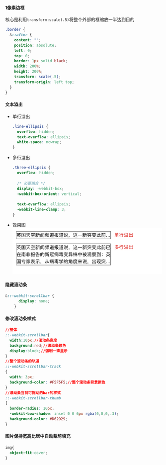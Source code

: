 

#### 1像素边框  

核心是利用`transform:scale(.5)`将整个外部的框缩放一半达到目的  

```scss
.border {
  &::after {
    content: "";
    position: absolute;
    left: 0;
    top: 0;
    border: 1px solid black;
    width: 200%;
    height: 200%;
    transform: scale(.5);
    transform-origin: left top;
  }
}
```

#### 文本溢出

* 单行溢出
  ```css
  .line-ellipsis {
    overflow: hidden;
    text-overflow: ellipsis;
    white-space: nowrap;
  }
  ```

* 多行溢出
  ```css
  .three-ellipsis {
    overflow: hidden;

    /* 必要组合 */
    display: -webkit-box;
    -webkit-box-orient: vertical;
    
    text-overflow: ellipsis;
    -webkit-line-clamp: 3;
  }
  ```
* 效果图  
  ![](../assets/jsdoc/css/ellipsis.jpg)


#### 隐藏滚动条

```css
&::-webkit-scrollbar {
      display: none;
    }
```

#### 修改滚动条样式  
```css
//整体
::-webkit-scrollbar{
  width:10px;//滚动条宽度
  background:red;//滚动条颜色
  display:block;//强制一直显示
}
//整个滚动条的轨道
::-webkit-scrollbar-track
{
  width: 3px;
  background-color: #F5F5F5;//整个滚动条背景颜色
}
//滚动条当前可拖动的bar的样式
::-webkit-scrollbar-thumb
{
  border-radius: 10px;
  -webkit-box-shadow: inset 0 0 6px rgba(0,0,0,.3);
  background-color: #D62929;
}
```

#### 图片保持宽高比居中自动裁剪填充

```css
img{
  object-fit:cover;
}
````